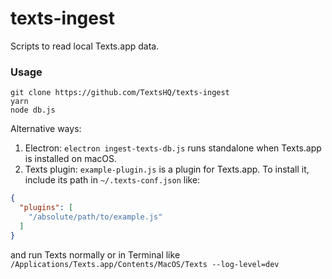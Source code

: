 # texts-ingest 

Scripts to read local Texts.app data.

### Usage

```
git clone https://github.com/TextsHQ/texts-ingest
yarn
node db.js
```

Alternative ways:

1. Electron: `electron ingest-texts-db.js` runs standalone when Texts.app is installed on macOS.
2. Texts plugin: `example-plugin.js` is a plugin for Texts.app. To install it, include its path in `~/.texts-conf.json` like:
```json
{
  "plugins": [
    "/absolute/path/to/example.js"
  ]
}
```
and run Texts normally or in Terminal like `/Applications/Texts.app/Contents/MacOS/Texts --log-level=dev`


